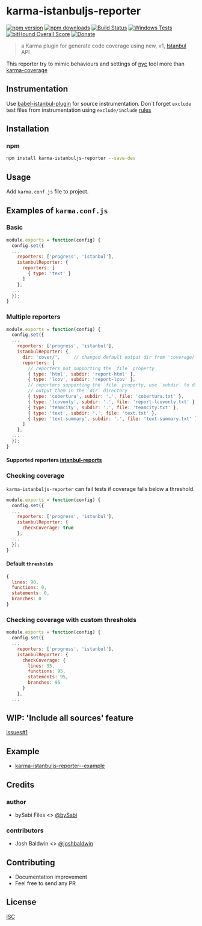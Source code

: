 # karma-istanbuljs-reporter

[![npm version](https://badge.fury.io/js/karma-istanbuljs-reporter.svg)](https://badge.fury.io/js/karma-istanbuljs-reporter)
[![npm downloads](https://img.shields.io/npm/dm/karma-istanbuljs-reporter.svg?style=flat-square)](https://www.npmjs.com/package/karma-istanbuljs-reporter)
[![Build Status](https://travis-ci.org/bySabi/karma-istanbuljs-reporter.svg?branch=master)](https://travis-ci.org/bySabi/karma-istanbuljs-reporter)
[![Windows Tests](https://img.shields.io/appveyor/ci/bySabi/karma-istanbuljs-reporter/master.svg?label=Windows%20Tests)](https://ci.appveyor.com/project/bySabi/karma-istanbuljs-reporter)
[![bitHound Overall Score](https://www.bithound.io/github/bySabi/karma-istanbuljs-reporter/badges/score.svg)](https://www.bithound.io/github/bySabi/karma-istanbuljs-reporter)
[![Donate](https://img.shields.io/badge/$-support-green.svg?style=flat-square)](https://paypal.me/bySabi/10)

> a Karma plugin for generate code coverage using new, v1, [Istanbul](https://istanbul.js.org/) API

This reporter try to mimic behaviours and settings of [nyc](https://github.com/istanbuljs/nyc) tool more than [karma-coverage](https://github.com/karma-runner/karma-coverage)

## Instrumentation
Use [babel-istanbul-plugin](https://github.com/istanbuljs/babel-plugin-istanbul) for source instrumentation. Don´t forget `exclude` test files from instrumentation using `exclude/include` [rules](https://github.com/istanbuljs/babel-plugin-istanbul#ignoring-files)

## Installation

### npm
```bash
npm install karma-istanbuljs-reporter --save-dev
```

## Usage

Add `karma.conf.js` file to project.

## Examples of `karma.conf.js`
### Basic
```js
module.exports = function(config) {
  config.set({
  ...
    reporters: ['progress', 'istanbul'],
    istanbulReporter: {
      reporters: [
        { type: 'text' }
      ]
    },
  ...
  });
}
```

### Multiple reporters
```js
module.exports = function(config) {
  config.set({
  ...
    reporters: ['progress', 'istanbul'],
    istanbulReporter: {
      dir: 'cover/',     // changed default output dir from 'coverage/'
      reporters: [
        // reporters not supporting the `file` property
        { type: 'html', subdir: 'report-html' },
        { type: 'lcov', subdir: 'report-lcov' },
        // reporters supporting the `file` property, use `subdir` to directly
        // output them in the `dir` directory
        { type: 'cobertura', subdir: '.', file: 'cobertura.txt' },
        { type: 'lcovonly', subdir: '.', file: 'report-lcovonly.txt' },
        { type: 'teamcity', subdir: '.', file: 'teamcity.txt' },
        { type: 'text', subdir: '.', file: 'text.txt' },
        { type: 'text-summary', subdir: '.', file: 'text-summary.txt' }
      ]
    },
  ...
  });
}
```
#### Supported reporters [istanbul-reports](https://github.com/istanbuljs/istanbul-reports/tree/master/lib)

### Checking coverage
`karma-istanbuljs-reporter` can fail tests if coverage falls below a threshold.
```js
module.exports = function(config) {
  config.set({
  ...
    reporters: ['progress', 'istanbul'],
    istanbulReporter: {
      checkCoverage: true
    },
  ...
  });
}
```

#### Default `thresholds`
```js
{
  lines: 90,
  functions: 0,
  statements: 0,
  branches: 0
}
```

### Checking coverage with custom thresholds
```js
module.exports = function(config) {
  config.set({
  ...
    reporters: ['progress', 'istanbul'],
    istanbulReporter: {
      checkCoverage: {
        lines: 95,
        functions: 95,
        statements: 95,
        branches: 95
      }
    },
  ...
```

## WIP: 'Include all sources' feature
[issues#1](https://github.com/bySabi/karma-istanbuljs-reporter/issues/1)

## Example
- [karma-istanbuljs-reporter--example](https://github.com/bySabi/karma-istanbuljs-reporter/tree/example)

## Credits

### author
* bySabi Files <> [@bySabi](https://github.com/bySabi)

### contributors
* Josh Baldwin <> [@joshbaldwin](https://github.com/joshbaldwin)

## Contributing
* Documentation improvement
* Feel free to send any PR

## License

[ISC][isc-license]

[isc-license]:./LICENSE

